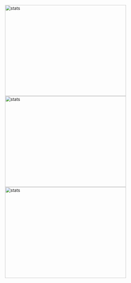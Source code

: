<div style="display=flex; flex-direction=row; margin=5px; padding=5px">
  <img style="vertical-align=middle" width=400px height=300px src="https://github-readme-stats.vercel.app/api?username=GustavoPimentaRibeiro&theme=react&show_icons=true&hide_border=true&count_private=true" alt="stats" /> 
  <img style="vertical-align=middle" width=400px height=300px src="https://github-readme-streak-stats.herokuapp.com/?user=GustavoPimentaRibeiro&theme=react&hide_border=true" alt="stats" /> 
</div>
<img style="vertical-align=middle" width=400px height=300px src="https://github-readme-stats.vercel.app/api/top-langs/?username=GustavoPimentaRibeiro&theme=react&show_icons=true&hide_border=true&layout=compact" alt="stats" /> 
